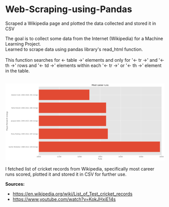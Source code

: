 # Web-Scraping-using-Pandas
Scraped a Wikipedia page and plotted the data collected and stored it in CSV <br>

The goal is to collect some data from the Internet (Wikipedia) for a Machine Learning Project. <br>
Learned to scrape data using pandas library's read_html function. <br><br>
This function searches for <- table ->' elements and only for '<- tr ->' and '<- th ->' rows and '<- td ->' elements within each '<- tr ->' or '<- th ->' element in the table. <br><br>

![Plot](/Images/output.png?raw=true "Plot")

I fetched list of cricket records from Wikipedia, specifically most career runs scored, plotted it and stored it in CSV for further use. <br>

**Sources:** <br>
- https://en.wikipedia.org/wiki/List_of_Test_cricket_records <br>
- https://www.youtube.com/watch?v=KokJHxiE14s <br>
